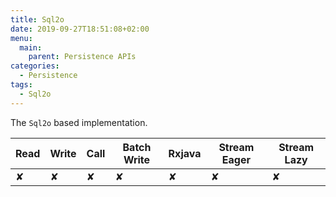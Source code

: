 ```yaml
---
title: Sql2o
date: 2019-09-27T18:51:08+02:00
menu:
  main:
    parent: Persistence APIs
categories:
  - Persistence
tags:
  - Sql2o
---
```


The `Sql2o` based implementation.

| Read | Write | Call | Batch Write | Rxjava | Stream Eager | Stream Lazy |
|------|-------|------|-------------|--------|--------------|-------------|
| ✘    | ✘     | ✘    | ✘           | ✘      | ✘            | ✘           |
